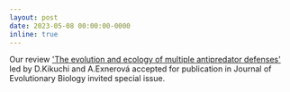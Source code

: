 ```yaml
---
layout: post
date: 2023-05-08 00:00:00-0000
inline: true
---
```


Our review ['The evolution and ecology of multiple antipredator defenses'](https://onlinelibrary.wiley.com/doi/10.1111/jeb.14192) led by D.Kikuchi and A.Exnerová accepted for publication in Journal of Evolutionary Biology invited special issue.
